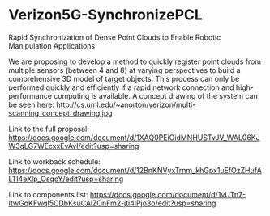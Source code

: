 # Verizon5G-SynchronizePCL

Rapid Synchronization of Dense Point Clouds to Enable Robotic Manipulation Applications

We are proposing to develop a method to quickly register point clouds from multiple sensors (between 4 and 8) at varying perspectives to build a comprehensive 3D model of target objects. This process can only be performed quickly and efficiently if a rapid network connection and high-performance computing is available. A concept drawing of the system can be seen here: http://cs.uml.edu/~anorton/verizon/multi-scanning_concept_drawing.jpg 


Link to the full proposal: 
https://docs.google.com/document/d/1XAQ0PEiOidMNHUSTvJV_WAL06KJW3qLG7WEcxxEvAvI/edit?usp=sharing 


Link to workback schedule: 
https://docs.google.com/document/d/12BnKNVyxTrnm_khGpx1uEfOzZHufALTI4eXlp_OsqoY/edit?usp=sharing


Link to components list: 
https://docs.google.com/document/d/1vUTn7-ItwGqKFwqI5CDbKsuCAlZOnFm2-jti4lPjo3o/edit?usp=sharing

